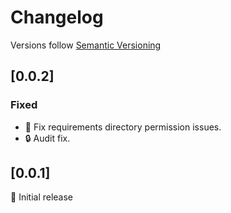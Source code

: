 # Changelog

Versions follow [Semantic Versioning](https://www.semver.org)

## [0.0.2]
### Fixed

- :bug: Fix requirements directory permission issues.
- :lock: Audit fix.

## [0.0.1]

:tada: Initial release
